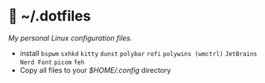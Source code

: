 # 🌺 ~/.dotfiles

_My personal Linux configuration files._

- install `bspwm` `sxhkd` `kitty` `dunst` `polybar` `rofi` `polywins (wmctrl)`  `JetBrains Nerd Font` `picom` `feh`
- Copy all files to your *$HOME/.config* directory

